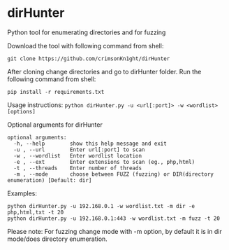 # dirHunter
Python tool for enumerating directories and for fuzzing

Download the tool with following command from shell:
```
git clone https://github.com/crimsonKn1ght/dirHunter
```

After cloning change directories and go to dirHunter folder. Run the following command from shell:
```
pip install -r requirements.txt
```

Usage instructions:
`python dirHunter.py -u <url[:port]> -w <wordlist> [options]`
  
Optional arguments for dirHunter

```
optional arguments:
  -h, --help        show this help message and exit
  -u , --url        Enter url[:port] to scan
  -w , --wordlist   Enter wordlist location
  -e , --ext        Enter extensions to scan (eg., php,html)
  -t , --threads    Enter number of threads
  -m , --mode       choose between FUZZ (fuzzing) or DIR(directory enumeration) [Default: dir]
```

Examples:
```
python dirHunter.py -u 192.168.0.1 -w wordlist.txt -m dir -e php,html,txt -t 20
python dirHunter.py -u 192.168.0.1:443 -w wordlist.txt -m fuzz -t 20
```

Please note: For fuzzing change mode with -m option, by default it is in dir mode/does directory enumeration.
